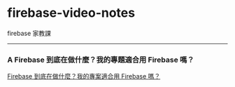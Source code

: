 # firebase-video-notes
firebase 家教課

---

### A Firebase 到底在做什麼？我的專題適合用 Firebase 嗎？
[Firebase 到底在做什麼？我的專案適合用 Firebase 嗎？](https://www.youtube.com/watch?v=I1J0h1bguyU)
